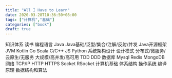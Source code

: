```yaml
---
title: "All I Have to Learn"
date: 2020-03-28T10:36:50+08:00
tags: ["计算机","基础"]
categories: ["book"]
draft: true
---
```


知识体系
	读书
	编程语言
		Java
			Java基础/泛型/集合/注解/反射/并发
			Java开源框架
			JVM
		Kotlin
		Go
		Scala
		C/C++
		JS
		Python
	系统架构设计
		设计模式
		分布式/微服务/云原生/无服务
		大规模/高并发/高可用
		TDD DDD
	数据库
		Mysql 
		Redis MongoDB
	网络
		TCP/IP HTTP HTTPS Socket RSocket
	计算机基础
		体系结构
		操作系统
		编译原理
	数据结构和算法

